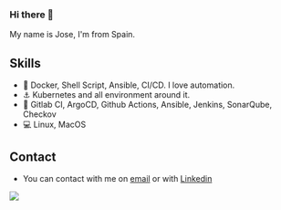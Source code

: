 ### Hi there 👋

My name is Jose, I'm from Spain.

## Skills

* :penguin: Docker, Shell Script, Ansible, CI/CD. I love automation. 
* :anchor: Kubernetes and all environment around it.
* :hatching_chick: Gitlab CI, ArgoCD, Github Actions, Ansible, Jenkins, SonarQube, Checkov
* :computer: Linux, MacOS
 

## Contact

* You can contact with me on <a href="mailto:josel.azagra@pm.me?Subject=from%20github">email</a> or with <a href ="https://www.linkedin.com/in/joselazagra/" target="_blank">Linkedin</a>

<img align="center" src="https://github-readme-stats.vercel.app/api?username=AzagraMac&show_icons=true" />
